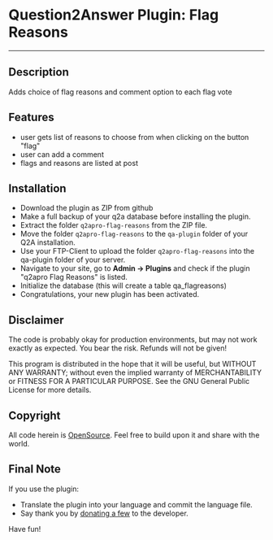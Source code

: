 # Question2Answer Plugin: Flag Reasons #

----------

## Description ##

Adds choice of flag reasons and comment option to each flag vote


## Features ##

- user gets list of reasons to choose from when clicking on the button "flag"
- user can add a comment
- flags and reasons are listed at post


## Installation ##

- Download the plugin as ZIP from github
- Make a full backup of your q2a database before installing the plugin.
- Extract the folder ``q2apro-flag-reasons`` from the ZIP file.
- Move the folder ``q2apro-flag-reasons`` to the ``qa-plugin`` folder of your Q2A installation.
- Use your FTP-Client to upload the folder ``q2apro-flag-reasons`` into the qa-plugin folder of your server.
- Navigate to your site, go to **Admin -> Plugins** and check if the plugin "q2apro Flag Reasons" is listed.
- Initialize the database (this will create a table qa_flagreasons)
- Congratulations, your new plugin has been activated.


## Disclaimer ##

The code is probably okay for production environments, but may not work exactly as expected. You bear the risk. Refunds will not be given!

This program is distributed in the hope that it will be useful, but WITHOUT ANY WARRANTY; 
without even the implied warranty of MERCHANTABILITY or FITNESS FOR A PARTICULAR PURPOSE. 
See the GNU General Public License for more details.


## Copyright ##

All code herein is [OpenSource](http://www.gnu.org/licenses/gpl.html). Feel free to build upon it and share with the world.


## Final Note ##

If you use the plugin:

  * Translate the plugin into your language and commit the language file.
  * Say thank you by [donating a few](https://www.paypal.me/q2apro) to the developer.

Have fun!